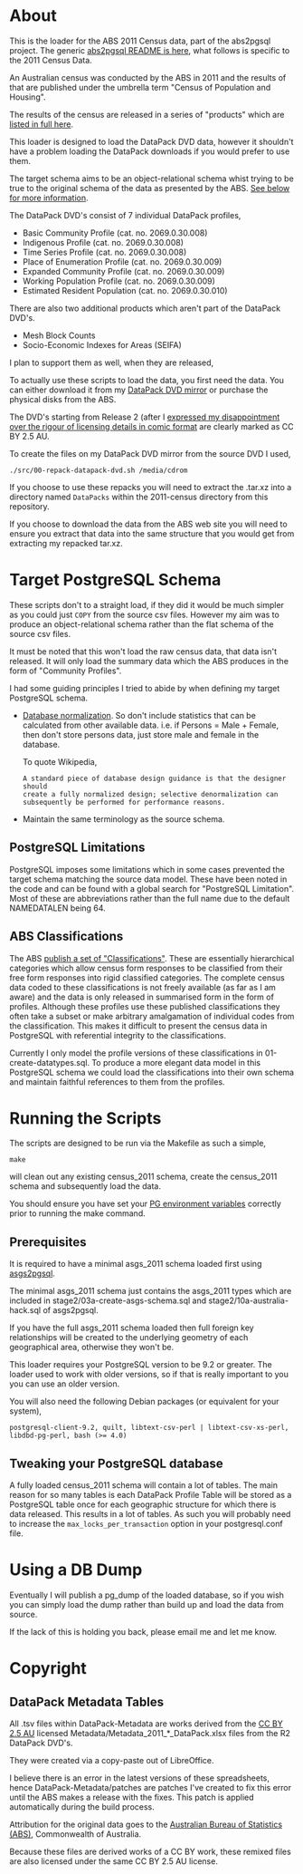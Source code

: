 # About
This is the loader for the ABS 2011 Census data, part of the abs2pgsql
project. The generic [abs2pgsql README is here](https://github.com/andrewharvey/abs2pgsql),
what follows is specific to the 2011 Census Data.

An Australian census was conducted by the ABS in 2011 and the results of
that are published under the umbrella term "Census of Population and Housing".

The results of the census are released in a series of "products" which are
[listed in full here](http://www.abs.gov.au/ausstats/abs@.nsf/lookup/2011.0.55.001Main%20Features1262011).

This loader is designed to load the DataPack DVD data, however it
shouldn't have a problem loading the DataPack downloads if you would prefer to
use them.

The target schema aims to be an object-relational schema whist trying to
be true to the original schema of the data as presented by the ABS. [See
below for more information](#target-postgresql-schema).

The DataPack DVD's consist of 7 individual DataPack profiles,
* Basic Community Profile (cat. no. 2069.0.30.008)
* Indigenous Profile (cat. no. 2069.0.30.008)
* Time Series Profile (cat. no. 2069.0.30.008)
* Place of Enumeration Profile (cat. no. 2069.0.30.009)
* Expanded Community Profile (cat. no. 2069.0.30.009)
* Working Population Profile (cat. no. 2069.0.30.009)
* Estimated Resident Population (cat. no. 2069.0.30.010)

There are also two additional products which aren't part of the DataPack DVD's.
* Mesh Block Counts
* Socio-Economic Indexes for Areas (SEIFA)

I plan to support them as well, when they are released,

To actually use these scripts to load the data, you first need the data. You
can either download it from my [DataPack DVD mirror](http://tianjara.net/data/abs/)
or purchase the physical disks from the ABS.

The DVD's starting from Release 2 (after I [expressed my disappointment over the rigour of licensing details in comic format](http://tianjara.net/hosted/letter-to-abs-re-census-dvd-license.png)
are clearly marked as CC BY 2.5 AU.

To create the files on my DataPack DVD mirror from the source DVD I used,

    ./src/00-repack-datapack-dvd.sh /media/cdrom

If you choose to use these repacks you will need to extract the .tar.xz into a directory named
`DataPacks` within the 2011-census directory from this repository.

If you choose to download the data from the ABS web site you will need to ensure you extract
that data into the same structure that you would get from extracting my repacked tar.xz.

# Target PostgreSQL Schema
These scripts don't to a straight load, if they did it would be much
simpler as you could just `COPY` from the source csv files. However my aim
was to produce an object-relational schema rather than the flat schema of
the source csv files.

It must be noted that this won't load the raw census data, that data
isn't released. It will only load the summary data which the ABS produces
in the form of "Community Profiles".

I had some guiding principles I tried to abide by when defining my target
PostgreSQL schema.

* [Database normalization](//en.wikipedia.org/wiki/Database_normalization).
  So don't include statistics that can be calculated from other available data.
  i.e. if Persons = Male + Female, then don't store persons data, just store
  male and female in the database.

  To quote Wikipedia,

      A standard piece of database design guidance is that the designer should
      create a fully normalized design; selective denormalization can
      subsequently be performed for performance reasons.

* Maintain the same terminology as the source schema.

## PostgreSQL Limitations
PostgreSQL imposes some limitations which in some cases prevented the
target schema matching the source data model. These have been noted in
the code and can be found with a global search for "PostgreSQL
Limitation". Most of these are abbreviations rather than the full name
due to the default NAMEDATALEN being 64.

## ABS Classifications
The ABS [publish a set of "Classifications"](http://www.abs.gov.au/AUSSTATS/abs@.nsf/ViewContent?readform&view=DirClassManualsbyTopic&Action=Expand&Num=6.1.4).
These are essentially hierarchical categories which allow census form
responses to be classified from their free form responses into rigid
classified categories. The complete census data coded to these
classifications is not freely available (as far as I am aware) and the
data is only released in summarised form in the form of profiles.
Although these profiles use these published classifications they often
take a subset or make arbitrary amalgamation of individual codes from the
classification. This makes it difficult to present the census data in
PostgreSQL with referential integrity to the classifications.

Currently I only model the profile versions of these classifications in
01-create-datatypes.sql. To produce a more elegant data model in this
PostgreSQL schema we could load the classifications into their own schema
and maintain faithful references to them from the profiles.

# Running the Scripts
The scripts are designed to be run via the Makefile as such a simple,

    make

will clean out any existing census_2011 schema, create the census_2011
schema and subsequently load the data.

You should ensure you have set your [PG environment variables](http://www.postgresql.org/docs/current/static/libpq-envars.html)
correctly prior to running the make command.

## Prerequisites
It is required to have a minimal asgs_2011 schema loaded first using
[asgs2pgsql](https://github.com/andrewharvey/asgs2pgsql).

The minimal asgs_2011 schema just contains the asgs_2011 types which are
included in stage2/03a-create-asgs-schema.sql and
stage2/10a-australia-hack.sql of asgs2pgsql.

If you have the full asgs_2011 schema loaded then full foreign key
relationships will be created to the underlying geometry of each
geographical area, otherwise they won't be.

This loader requires your PostgreSQL version to be 9.2 or greater. The loader
used to work with older versions, so if that is really important to you you can
use an older version.

You will also need the following Debian packages (or equivalent for your system),

    postgresql-client-9.2, quilt, libtext-csv-perl | libtext-csv-xs-perl,
    libdbd-pg-perl, bash (>= 4.0)

## Tweaking your PostgreSQL database
A fully loaded census_2011 schema will contain a lot of tables. The main
reason for so many tables is each DataPack Profile Table will be stored
as a PostgreSQL table once for each geographic structure for which there
is data released. This results in a lot of tables. As such you will
probably need to increase the `max_locks_per_transaction` option in your
postgresql.conf file.

# Using a DB Dump
Eventually I will publish a pg_dump of the loaded database, so if you
wish you can simply load the dump rather than build up and load the data
from source.

If the lack of this is holding you back, please email me and let me know.

# Copyright
## DataPack Metadata Tables
All .tsv files within DataPack-Metadata are works derived from the
[CC BY 2.5 AU](http://creativecommons.org/licenses/by/2.5/au/) licensed
Metadata/Metadata_2011_*_DataPack.xlsx files from the R2 DataPack DVD's.

They were created via a copy-paste out of LibreOffice.

I believe there is an error in the latest versions of these spreadsheets, hence
DataPack-Metadata/patches are patches I've created to fix this error
until the ABS makes a release with the fixes. This patch is applied
automatically during the build process.

Attribution for the original data goes to the [Australian Bureau of Statistics (ABS)](http://abs.gov.au/), Commonwealth of Australia.

Because these files are derived works of a CC BY work, these remixed
files are also licensed under the same CC BY 2.5 AU license.
